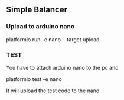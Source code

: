 ## Simple Balancer

### Upload to arduino nano

platformio run -e nano --target upload

### TEST

You have to attach arduino nano to the pc and

platformio test -e nano

It will upload the test code to the nano
